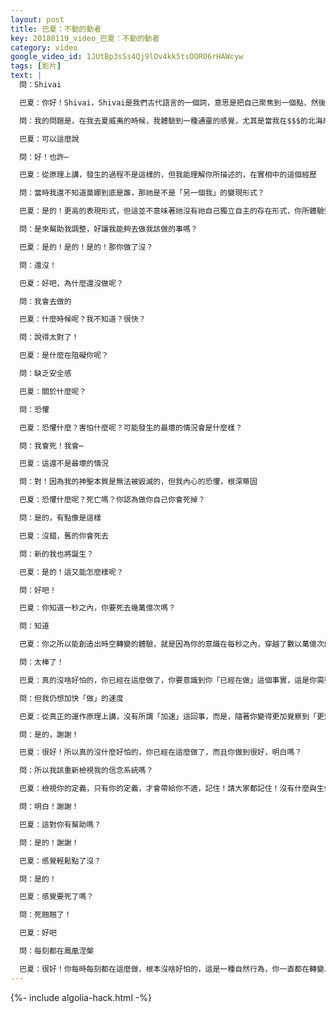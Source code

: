 ```yaml
---
layout: post
title: 巴夏：不動的動者
key: 20180119_video_巴夏：不動的動者
category: video
google_video_id: 1JUtBp3sSs4Qj9lOv4kk5tsOQR06rHAWcyw
tags: [影片]
text: |
  問：Shivai

  巴夏：你好！Shivai，Shivai是我們古代語言的一個詞，意思是把自己聚焦到一個點，然後前進，不帶一丁點的其他想法（雜念），所以Shivai！

  問：我的問題是，在我去夏威夷的時候，我體驗到一種通靈的感覺，尤其是當我在$$$的北海岸時，我走進水中的一個平穩的漩渦中，然後又走了出來，這個過程中，我感覺自己的意識，漸漸地從身體飄離出來，然後莫娜就進入來了

  巴夏：可以這麼說

  問：好！也許⋯

  巴夏：從原理上講，發生的過程不是這樣的，但我能理解你所描述的，在實相中的這個經歷

  問：當時我還不知道莫娜到底是誰，那祂是不是「另一個我」的變現形式？

  巴夏：是的！更高的表現形式，但這並不意味著祂沒有祂自己獨立自主的存在形式，你所體驗到的，是你跟那個層次的祂振頻相匹配，然後這個振頻通過你彰顯出來，也就是你所說的更高層次的另一個版本的你

  問：是來幫助我調整，好讓我能夠去做我該做的事嗎？

  巴夏：是的！是的！是的！那你做了沒？

  問：還沒！

  巴夏：好吧，為什麼還沒做呢？

  問：我會去做的

  巴夏：什麼時候呢？我不知道？很快？

  問：說得太對了！

  巴夏：是什麼在阻礙你呢？

  問：缺乏安全感

  巴夏：關於什麼呢？

  問：恐懼

  巴夏：恐懼什麼？害怕什麼呢？可能發生的最壞的情況會是什麼樣？

  問：我會死！我會⋯

  巴夏：這還不是最壞的情況

  問：對！因為我的神聖本質是無法被毀滅的，但我內心的恐懼，根深蒂固

  巴夏：恐懼什麼呢？死亡嗎？你認為做你自己你會死掉？

  問：是的，有點像是這樣

  巴夏：沒錯，舊的你會死去

  問：新的我也將誕生？

  巴夏：是的！這又能怎麼樣呢？

  問：好吧！

  巴夏：你知道一秒之內，你要死去幾萬億次嗎？

  問：知道

  巴夏：你之所以能創造出時空轉變的體驗，就是因為你的意識在每秒之內，穿越了數以萬億次的平行版本的你，即使在這次談話的過程中，你已經當過萬億個人了，多加一個又何妨？

  問：太棒了！

  巴夏：真的沒啥好怕的，你已經在這麼做了，你要意識到你「已經在做」這個事實，這是你需要做的全部

  問：但我仍想加快「做」的速度

  巴夏：從真正的運作原理上講，沒有所謂「加速」這回事，而是，隨著你變得更加覺察到「更宏偉的你」，你知道你已經在以「無限」的速度移動，而且你更覺察到在你在移動，但記住，以無限的速度移動，每一刻都出現每一個地方，感覺起來，像是你站著一動不動，這就是所謂的悖論平衡點（不動的動者），有道理嗎？

  問：是的，謝謝！

  巴夏：很好！所以真的沒什麼好怕的，你已經在這麼做了，而且你做到很好，明白嗎？

  問：所以我該重新檢視我的信念系統嗎？

  巴夏：檢視你的定義，只有你的定義，才會帶給你不適，記住！請大家都記住！沒有什麼與生俱來的困境，只有你對這境況的定義才會讓你有「困境」的感覺，如果你覺得困難，那是因為你在抗拒你的真我，這才是真正的困境，也是你感覺困難的原因，對真我的抗拒，你明白嗎？

  問：明白！謝謝！

  巴夏：這對你有幫助嗎？

  問：是的！謝謝！

  巴夏：感覺輕鬆點了沒？

  問：是的！

  巴夏：感覺要死了嗎？

  問：死翹翹了！

  巴夏：好吧

  問：每刻都在鳳凰涅槃

  巴夏：很好！你每時每刻都在這麼做，根本沒啥好怕的，這是一種自然行為，你一直都在轉變、轉變、轉變⋯⋯，你們是一群（詭異而）善變的人
---
```


{%- include algolia-hack.html -%}
